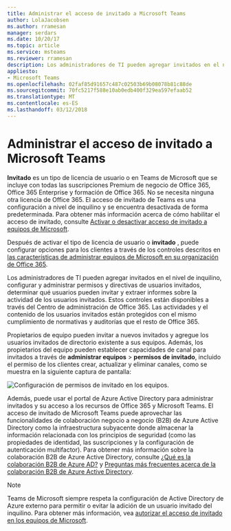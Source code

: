 ```yaml
---
title: Administrar el acceso de invitado a Microsoft Teams
author: LolaJacobsen
ms.author: rramesan
manager: serdars
ms.date: 10/20/17
ms.topic: article
ms.service: msteams
ms.reviewer: rramesan
description: Los administradores de TI pueden agregar invitados en el nivel de inquilino, configurar y administrar permisos y directivas de usuarios invitados, determinar qué usuarios pueden invitar y extraer informes sobre la actividad de los usuarios invitados.
appliesto:
- Microsoft Teams
ms.openlocfilehash: 02faf85d91657c487c02503b69b08078b81c88de
ms.sourcegitcommit: 70fc5217f588e10ab0edb400f329ea597efaab52
ms.translationtype: MT
ms.contentlocale: es-ES
ms.lasthandoff: 03/12/2018
---
```

<a name="manage-guest-access-in-microsoft-teams"></a>Administrar el acceso de invitado a Microsoft Teams
======================================

**Invitado** es un tipo de licencia de usuario o en Teams de Microsoft que se incluye con todas las suscripciones Premium de negocio de Office 365, Office 365 Enterprise y formación de Office 365. No se necesita ninguna otra licencia de Office 365. El acceso de invitado de Teams es una configuración a nivel de inquilino y se encuentra desactivada de forma predeterminada. Para obtener más información acerca de cómo habilitar el acceso de invitado, consulte [Activar o desactivar acceso de invitado a equipos de Microsoft](set-up-guests.md).

Después de activar el tipo de licencia de usuario o **invitado** , puede configurar opciones para los clientes a través de los controles descritos en [las características de administrar equipos de Microsoft en su organización de Office 365](enable-features-office-365.md#settings-by-userlicense-type).     
    
Los administradores de TI pueden agregar invitados en el nivel de inquilino, configurar y administrar permisos y directivas de usuarios invitados, determinar qué usuarios pueden invitar y extraer informes sobre la actividad de los usuarios invitados. Estos controles están disponibles a través del Centro de administración de Office 365. Las actividades y el contenido de los usuarios invitados están protegidos con el mismo cumplimiento de normativas y auditorías que el resto de Office 365.

Propietarios de equipo pueden invitar a nuevos invitados y agregue los usuarios invitados de directorio existente a sus equipos. Además, los propietarios del equipo pueden establecer capacidades de canal para invitados a través de **administrar equipos** > **permisos de invitado**, incluido el permiso de los clientes crear, actualizar y eliminar canales, como se muestra en la siguiente captura de pantalla:

![Configuración de permisos de invitado en los equipos.](media/view-guests-guest-permissions.png)
  

Además, puede usar el portal de Azure Active Directory para administrar invitados y su acceso a los recursos de Office 365 y Microsoft Teams. El acceso de invitado de Microsoft Teams puede aprovechar las funcionalidades de colaboración negocio a negocio (B2B) de Azure Active Directory como la infraestructura subyacente donde almacenar la información relacionada con los principios de seguridad (como las propiedades de identidad, las suscripciones y la configuración de autenticación multifactor). Para obtener más información sobre la colaboración B2B de Azure Active Directory, consulte [¿Qué es la colaboración B2B de Azure AD?](https://go.microsoft.com/fwlink/p/?linkid=853011) y [Preguntas más frecuentes acerca de la colaboración B2B de Azure Active Directory](https://go.microsoft.com/fwlink/p/?linkid=853020).
> [!NOTE]
> Teams de Microsoft siempre respeta la configuración de Active Directory de Azure externo para permitir o evitar la adición de un usuario invitado del inquilino. Para obtener más información, vea [autorizar el acceso de invitado en los equipos de Microsoft](Teams-dependencies.md).
  
